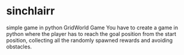 # sinchlairr
simple game in python
GridWorld Game
You have to create a game in python where the player has to reach the goal position from the
start position, collecting all the randomly spawned rewards and avoiding obstacles.
